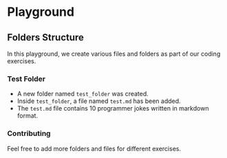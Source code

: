 # Playground

## Folders Structure

In this playground, we create various files and folders as part of our coding exercises.

### Test Folder

- A new folder named `test_folder` was created.
- Inside `test_folder`, a file named `test.md` has been added.
- The `test.md` file contains 10 programmer jokes written in markdown format.

### Contributing

Feel free to add more folders and files for different exercises.